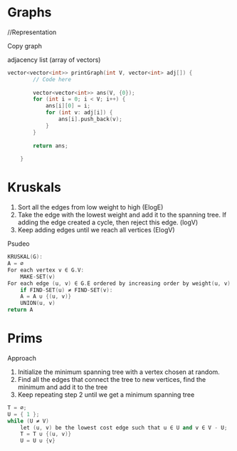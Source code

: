 # Graphs

//Representation

Copy graph

adjacency list (array of vectors)

```cpp
vector<vector<int>> printGraph(int V, vector<int> adj[]) {
        // Code here
        
        vector<vector<int>> ans(V, {0});
        for (int i = 0; i < V; i++) {
            ans[i][0] = i;
            for (int v: adj[i]) {
                ans[i].push_back(v);
            }
        }
        
        return ans;
        
    }
```

# Kruskals

1. Sort all the edges from low weight to high  (ElogE)
2. Take the edge with the lowest weight and add it to the spanning tree. If adding the edge created a cycle, then reject this edge.  (logV)
3. Keep adding edges until we reach all vertices   (ElogV)

Psudeo

```cpp
KRUSKAL(G):
A = ∅
For each vertex v ∈ G.V:
    MAKE-SET(v)
For each edge (u, v) ∈ G.E ordered by increasing order by weight(u, v):
    if FIND-SET(u) ≠ FIND-SET(v):       
    A = A ∪ {(u, v)}
    UNION(u, v)
return A
```

# Prims

Approach

1. Initialize the minimum spanning tree with a vertex chosen at random.
2. Find all the edges that connect the tree to new vertices, find the minimum and add it to the tree
3. Keep repeating step 2 until we get a minimum spanning tree

```cpp
T = ∅;
U = { 1 };
while (U ≠ V)
    let (u, v) be the lowest cost edge such that u ∈ U and v ∈ V - U;
    T = T ∪ {(u, v)}
    U = U ∪ {v}
```